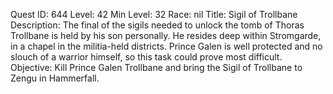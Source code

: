 Quest ID: 644
Level: 42
Min Level: 32
Race: nil
Title: Sigil of Trollbane
Description: The final of the sigils needed to unlock the tomb of Thoras Trollbane is held by his son personally. He resides deep within Stromgarde, in a chapel in the militia-held districts. Prince Galen is well protected and no slouch of a warrior himself, so this task could prove most difficult.
Objective: Kill Prince Galen Trollbane and bring the Sigil of Trollbane to Zengu in Hammerfall.
